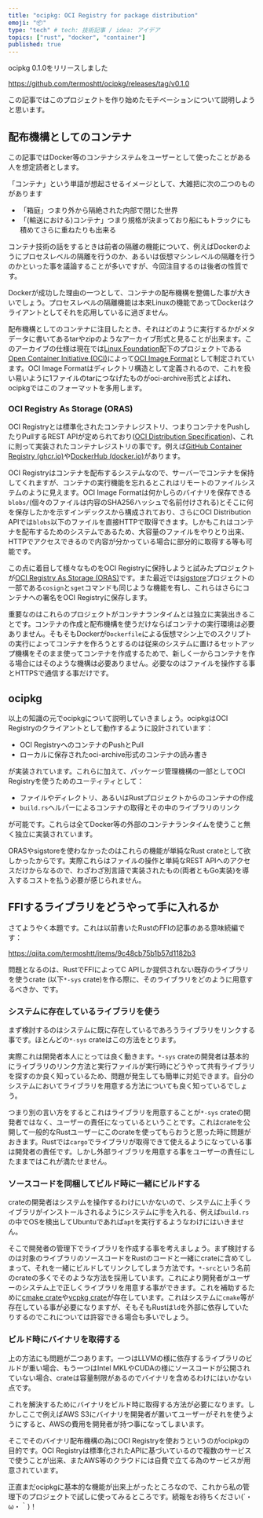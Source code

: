 ```yaml
---
title: "ocipkg: OCI Registry for package distribution"
emoji: "📦"
type: "tech" # tech: 技術記事 / idea: アイデア
topics: ["rust", "docker", "container"]
published: true
---
```


ocipkg 0.1.0をリリースしました

https://github.com/termoshtt/ocipkg/releases/tag/v0.1.0

この記事ではこのプロジェクトを作り始めたモチベーションについて説明しようと思います。

配布機構としてのコンテナ
-------------------------

この記事ではDocker等のコンテナシステムをユーザーとして使ったことがある人を想定読者とします。

「コンテナ」という単語が想起させるイメージとして、大雑把に次の二つのものがあります

- 「箱庭」つまり外から隔絶された内部で閉じた世界
- 「(輸送における)コンテナ」つまり規格が決まっており船にもトラックにも積めてさらに重ねたりも出来る

コンテナ技術の話をするときは前者の隔離の機能について、例えばDockerのようにプロセスレベルの隔離を行うのか、あるいは仮想マシンレベルの隔離を行うのかといった事を議論することが多いですが、今回注目するのは後者の性質です。

Dockerが成功した理由の一つとして、コンテナの配布機構を整備した事が大きいでしょう。プロセスレベルの隔離機能は本来Linuxの機能であってDockerはクライアントとしてそれを応用しているに過ぎません。

配布機構としてのコンテナに注目したとき、それはどのように実行するかがメタデータに書いてあるtarやzipのようなアーカイブ形式と見ることが出来ます。このアーカイブの仕様は現在では[Linux Foundation](https://www.linuxfoundation.org/)配下のプロジェクトである[Open Container Initiative (OCI)](https://opencontainers.org/)によって[OCI Image Format](https://github.com/opencontainers/image-spec)として制定されています。OCI Image Formatはディレクトリ構造として定義されるので、これを扱い易いように1ファイルのtarにつなげたものがoci-archive形式とよばれ、ocipkgではこのフォーマットを多用します。

### OCI Registry As Storage (ORAS)

OCI Registryとは標準化されたコンテナレジストリ、つまりコンテナをPushしたりPullするREST APIが定められており([OCI Distribution Specification](https://github.com/opencontainers/distribution-spec))、これに則って実装されたコンテナレジストリの事です。例えば[GitHub Container Registry (ghcr.io)](https://ghcr.io)や[DockerHub (docker.io)](https://docker.io)があります。

OCI Registryはコンテナを配布するシステムなので、サーバーでコンテナを保持してくれますが、コンテナの実行機能を忘れるとこれはリモートのファイルシステムのように見えます。OCI Image Formatは何かしらのバイナリを保存できる`blobs/`(個々のファイルは内容のSHA256ハッシュで名前付けされる)とそこに何を保存したかを示すインデックスから構成されており、さらにOCI Distribution APIでは`blobs`以下のファイルを直接HTTPで取得できます。しかもこれはコンテナを配布するためのシステムであるため、大容量のファイルをやりとり出来、HTTPでアクセスできるので内容が分かっている場合に部分的に取得する等も可能です。

この点に着目して様々なものをOCI Registryに保持しようと試みたプロジェクトが[OCI Registry As Storage (ORAS)](https://oras.land/)です。また最近では[sigstore](https://docs.sigstore.dev/)プロジェクトの一部である`cosign`と`sget`コマンドも同じような機能を有し、これらはさらにコンテナへの署名をOCI Registryに保存します。

重要なのはこれらのプロジェクトがコンテナランタイムとは独立に実装出きることです。コンテナの作成と配布機構を使うだけならばコンテナの実行環境は必要ありません。そもそもDockerが`Dockerfile`による仮想マシン上でのスクリプトの実行によってコンテナを作ろうとするのは従来のシステムに置けるセットアップ機構をそのまま使ってコンテナを作成するためで、新しく一からコンテナを作る場合にはそのような機構は必要ありません。必要なのはファイルを操作する事とHTTPSで通信する事だけです。

ocipkg
-------

以上の知識の元でocipkgについて説明していきましょう。ocipkgはOCI Registryのクライアントとして動作するように設計されています：

- OCI RegistryへのコンテナのPushとPull
- ローカルに保存されたoci-archive形式のコンテナの読み書き

が実装されています。これらに加えて、パッケージ管理機構の一部としてOCI Registryを使うためのユーティティとして：

- ファイルやディレクトリ、あるいはRustプロジェクトからのコンテナの作成
- `build.rs`ヘルパーによるコンテナの取得とその中のライブラリのリンク

が可能です。これらは全てDocker等の外部のコンテナランタイムを使うこと無く独立に実装されています。

ORASやsigstoreを使わなかったのはこれらの機能が単純なRust crateとして欲しかったからです。実際これらはファイルの操作と単純なREST APIへのアクセスだけからなるので、わざわざ別言語で実装されたもの(両者ともGo実装)を導入するコストを払う必要が感じられません。

FFIするライブラリをどうやって手に入れるか
------------------------------------------

さてようやく本題です。これは以前書いたRustのFFIの記事のある意味続編です：

https://qiita.com/termoshtt/items/9c48cb75b1b57d1182b3

問題となるのは、RustでFFIによってC APIしか提供されない既存のライブラリを使うcrate (以下`*-sys` crate)を作る際に、そのライブラリをどのように用意するべきか、です。

### システムに存在しているライブラリを使う

まず検討するのはシステムに既に存在しているであろうライブラリをリンクする事です。ほとんどの`*-sys` crateはこの方法をとります。

実際これは開発者本人にとっては良く動きます。`*-sys` crateの開発者は基本的にライブラリのリンク方法と実行ファイルが実行時にどうやって共有ライブラリを探すのか良く知っているため、問題が発生しても簡単に対処できます。自分のシステムにおいてライブラリを用意する方法についても良く知っているでしょう。

つまり別の言い方をするとこれはライブラリを用意することが`*-sys` crateの開発者ではなく、ユーザーの責任になっているということです。これはcrateを公開して一般的なRustユーザーにこのcrateを使ってもらおうと思った時に問題がおきます。Rustでは`cargo`でライブラリが取得できて使えるようになっている事は開発者の責任です。しかし外部ライブラリを用意する事をユーザーの責任にしたままではこれが満たせません。

### ソースコードを同梱してビルド時に一緒にビルドする

crateの開発者はシステムを操作するわけにいかないので、システムに上手くライブラリがインストールされるようにシステムに手を入れる、例えば`build.rs`の中でOSを検出してUbuntuであれば`apt`を実行するようなわけにはいきません。

そこで開発者の管理下でライブラリを作成する事を考えましょう。まず検討するのは対象のライブラリのソースコードをRustのコードと一緒にcrateに含めてしまって、それを一緒にビルドしてリンクしてしまう方法です。`*-src`という名前のcrateの多くでそのような方法を採用しています。これにより開発者がユーザーのシステム上で正しくライブラリを用意する事ができます。これを補助するために[cmake crate](https://docs.rs/cmake/latest/cmake/)や[vcpkg crate](https://docs.rs/vcpkg/latest/vcpkg/index.html)が存在しています。これはシステムに`cmake`等が存在している事が必要になりますが、そもそもRustは`ld`を外部に依存していたりするのでこれについては許容できる場合も多いでしょう。

### ビルド時にバイナリを取得する
上の方法にも問題が二つあります。一つはLLVMの様に依存するライブラリのビルドが重い場合、もう一つはIntel MKLやCUDAの様にソースコードが公開されていない場合、crateは容量制限があるのでバイナリを含めるわけにはいかない点です。

これを解決するためにバイナリをビルド時に取得する方法が必要になります。しかしここで例えばAWS S3にバイナリを開発者が置いてユーザーがそれを使うようにすると、AWSの費用を開発者が持つ事になってしまいます。

そこでそのバイナリ配布機構の為にOCI Registryを使おうというのがocipkgの目的です。OCI Registryは標準化されたAPIに基づいているので複数のサービスで使うことが出来、またAWS等のクラウドには自費で立てる為のサービスが用意されています。

正直まだocipkgに基本的な機能が出来上がったところなので、これから私の管理下のプロジェクトで試しに使ってみるところです。続報をお待ちください(´・ω・｀)！

